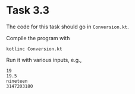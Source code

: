 # Task 3.3

The code for this task should go in `Conversion.kt`.

Compile the program with

    kotlinc Conversion.kt

Run it with various inputs, e.g.,

    19
    19.5
    nineteen
    3147203180
